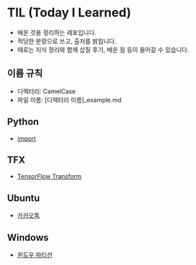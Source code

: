 # TIL (Today I Learned)

- 배운 것을 정리하는 레포입니다.
- 적당한 분량으로 쓰고, 출처를 밝힙니다.
- 때로는 지식 정리와 함께 삽질 후기, 배운 점 등이 들어갈 수 있습니다.

## 이름 규칙

- 디렉터리: CamelCase
- 파일 이름: [디렉터리 이름]_example.md

## Python

- [import](./Python/python_import.md)

## TFX

- [TensorFlow Transform](./TFX/tfx_tensorflow_transform)

## Ubuntu

- [카카오톡](./Ubuntu/ubuntu_kakaotalk.md)

## Windows

- [윈도우 파티션](./Windows/windows_partition.md)
